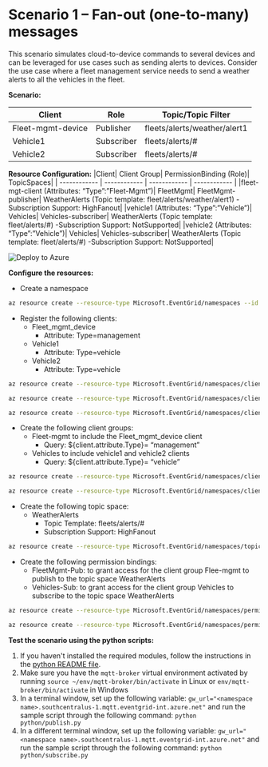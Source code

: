 # Scenario 1 – Fan-out (one-to-many) messages
This scenario simulates cloud-to-device commands to several devices and can be leveraged for use cases such as sending alerts to devices. Consider the use case where a fleet management service needs to send a weather alerts to all the vehicles in the fleet.

**Scenario:**

|Client | Role | Topic/Topic Filter|
| ------------ | ------------ | ------------ |
|Fleet-mgmt-device | Publisher | fleets/alerts/weather/alert1|
|Vehicle1 | Subscriber | fleets/alerts/#|
|Vehicle2 | Subscriber | fleets/alerts/#|

**Resource Configuration:**
|Client| Client Group| PermissionBinding (Role)| TopicSpaces|
| ------------ | ------------ | ------------ | ------------ |
|fleet-mgt-client (Attributes: “Type”:”Fleet-Mgmt”)| FleetMgmt| FleetMgmt-publisher|  WeatherAlerts (Topic template: fleet/alerts/weather/alert1) -Subscription Support: HighFanout|
|vehicle1 (Attributes: “Type”:”Vehicle”)| Vehicles| Vehicles-subscriber|  WeatherAlerts (Topic template: fleet/alerts/#) -Subscription Support: NotSupported|
|vehicle2 (Attributes: “Type”:”Vehicle”)| Vehicles| Vehicles-subscriber|  WeatherAlerts (Topic template: fleet/alerts/#) -Subscription Support: NotSupported|


![Deploy to Azure](https://aka.ms/deploytoazurebutton)

**Configure the resources:**
- Create a namespace
```bash
az resource create --resource-type Microsoft.EventGrid/namespaces --id /subscriptions/<Subscription ID>/resourceGroups/MQTT-Pri-Prev-rg1/providers/Microsoft.EventGrid/namespaces/Scenario1 --is-full-object --api-version 2022-10-15-preview --properties @C:\Scenario1_jsons\NS_Scenario1.json
```
- Register the following clients:
	- Fleet_mgmt_device
		- Attribute: Type=management
	- Vehicle1
		- Attribute: Type=vehicle
	- Vehicle2
		- Attribute: Type=vehicle

```bash
az resource create --resource-type Microsoft.EventGrid/namespaces/clients --id /subscriptions/<Subscription ID>/resourceGroups/MQTT-Pri-Prev-rg1/providers/Microsoft.EventGrid/namespaces/Scenario1/clients/fleet_mgt_client --api-version 2022-10-15-preview --properties @C:\Scenario1_jsons\C_fleet_mgt_client.json

az resource create --resource-type Microsoft.EventGrid/namespaces/clients --id /subscriptions/<Subscription ID>/resourceGroups/MQTT-Pri-Prev-rg1/providers/Microsoft.EventGrid/namespaces/Scenario1/clients/vehicle1 --api-version 2022-10-15-preview --properties @C:\Scenario1_jsons\C_vehicle1.json

az resource create --resource-type Microsoft.EventGrid/namespaces/clients --id /subscriptions/<Subscription ID>/resourceGroups/MQTT-Pri-Prev-rg1/providers/Microsoft.EventGrid/namespaces/Scenario1/clients/vehicle2 --api-version 2022-10-15-preview --properties @C:\Scenario1_jsons\C_vehicle2.json
```
- Create the following client groups:
	- Fleet-mgmt to include the Fleet_mgmt_device client
		- Query: ${client.attribute.Type}= “management”
	- Vehicles to include vehicle1 and vehicle2 clients
		- Query: ${client.attribute.Type}= “vehicle”
```bash
az resource create --resource-type Microsoft.EventGrid/namespaces/clientGroups --id /subscriptions/<Subscription ID>/resourceGroups/MQTT-Pri-Prev-rg1/providers/Microsoft.EventGrid/namespaces/Scenario1/clientGroups/FleetMgmt --api-version 2022-10-15-preview --properties @C:\Scenario1_jsons\CG_FleetMgmt.json

az resource create --resource-type Microsoft.EventGrid/namespaces/clientGroups --id /subscriptions/<Subscription ID>/resourceGroups/MQTT-Pri-Prev-rg1/providers/Microsoft.EventGrid/namespaces/Scenario1/clientGroups/Vehicles --api-version 2022-10-15-preview --properties @C:\Scenario1_jsons\CG_Vehicles.json
```
- Create the following topic space:
	- WeatherAlerts
		- Topic Template: fleets/alerts/#
		- Subscription Support: HighFanout
```bash
az resource create --resource-type Microsoft.EventGrid/namespaces/topicSpaces --id /subscriptions/<Subscription ID>/resourceGroups/MQTT-Pri-Prev-rg1/providers/Microsoft.EventGrid/namespaces/Scenario1/topicSpaces/WeatherAlerts --api-version 2022-10-15-preview --properties @C:\Scenario1_jsons\TS_WeatherAlerts.json
```
- Create the following permission bindings:
	- FleetMgmt-Pub: to grant access for the client group Flee-mgmt to publish to the topic space WeatherAlerts
	- Vehicles-Sub: to grant access for the client group Vehicles to subscribe to the topic space WeatherAlerts
```bash
az resource create --resource-type Microsoft.EventGrid/namespaces/permissionBindings --id /subscriptions/<Subscription ID>/resourceGroups/MQTT-Pri-Prev-rg1/providers/Microsoft.EventGrid/namespaces/Scenario1/permissionBindings/FleetMgmt-publisher --api-version 2022-10-15-preview --properties @C:\Scenario1_jsons\PB_FleetMgmt-publisher.json

az resource create --resource-type Microsoft.EventGrid/namespaces/permissionBindings --id /subscriptions/<Subscription ID>/resourceGroups/MQTT-Pri-Prev-rg1/providers/Microsoft.EventGrid/namespaces/Scenario1/permissionBindings/Vehicles-subscriber --api-version 2022-10-15-preview --properties @C:\Scenario1_jsons\PB_Vehicles-subscriber.json
```

**Test the scenario using the python scripts:**
1. If you haven't installed the required modules, follow the instructions in the [python README file](../python/README.md).
2. Make sure you have the `mqtt-broker` virtual environment activated by running `source ~/env/mqtt-broker/bin/activate` in Linux or `env/mqtt-broker/bin/activate` in Windows
3. In a terminal window, set up the following variable: `gw_url="<namespace name>.southcentralus-1.mqtt.eventgrid-int.azure.net"` and run the sample script through the following command: `python python/publish.py`
4. In a different terminal window, set up the following variable: `gw_url="<namespace name>.southcentralus-1.mqtt.eventgrid-int.azure.net"` and run the sample script through the following command: `python python/subscribe.py`
